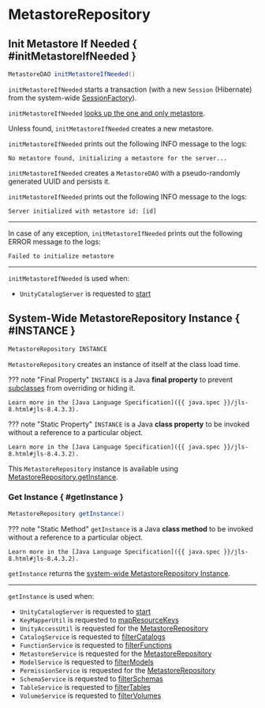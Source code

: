 # MetastoreRepository

## Init Metastore If Needed { #initMetastoreIfNeeded }

```java
MetastoreDAO initMetastoreIfNeeded()
```

`initMetastoreIfNeeded` starts a transaction (with a new `Session` (Hibernate) from the system-wide [SessionFactory](HibernateUtils.md#SESSION_FACTORY)).

`initMetastoreIfNeeded` [looks up the one and only metastore](#getMetastoreDAO).

Unless found, `initMetastoreIfNeeded` creates a new metastore.

`initMetastoreIfNeeded` prints out the following INFO message to the logs:

```text
No metastore found, initializing a metastore for the server...
```

`initMetastoreIfNeeded` creates a `MetastoreDAO` with a pseudo-randomly generated UUID and persists it.

`initMetastoreIfNeeded` prints out the following INFO message to the logs:

```text
Server initialized with metastore id: [id]
```

---

In case of any exception, `initMetastoreIfNeeded` prints out the following ERROR message to the logs:

```text
Failed to initialize metastore
```

---

`initMetastoreIfNeeded` is used when:

* `UnityCatalogServer` is requested to [start](../server/UnityCatalogServer.md#start)

## System-Wide MetastoreRepository Instance { #INSTANCE }

```java
MetastoreRepository INSTANCE
```

`MetastoreRepository` creates an instance of itself at the class load time.

??? note "Final Property"
    `INSTANCE` is a Java **final property** to prevent [subclasses](#implementations) from overriding or hiding it.

    Learn more in the [Java Language Specification]({{ java.spec }}/jls-8.html#jls-8.4.3.3).

??? note "Static Property"
    `INSTANCE` is a Java **class property** to be invoked without a reference to a particular object.

    Learn more in the [Java Language Specification]({{ java.spec }}/jls-8.html#jls-8.4.3.2).

This `MetastoreRepository` instance is available using [MetastoreRepository.getInstance](#getInstance).

### Get Instance { #getInstance }

```java
MetastoreRepository getInstance()
```

??? note "Static Method"
    `getInstance` is a Java **class method** to be invoked without a reference to a particular object.

    Learn more in the [Java Language Specification]({{ java.spec }}/jls-8.html#jls-8.4.3.2).

`getInstance` returns the [system-wide MetastoreRepository Instance](#INSTANCE).

---

`getInstance` is used when:

* `UnityCatalogServer` is requested to [start](../server/UnityCatalogServer.md#start)
* `KeyMapperUtil` is requested to [mapResourceKeys](../server-authorization/KeyMapperUtil.md#mapResourceKeys)
* `UnityAccessUtil` is requested for the [MetastoreRepository](../server-authorization/UnityAccessUtil.md#METASTORE_REPOSITORY)
* `CatalogService` is requested to [filterCatalogs](../server/CatalogService.md#filterCatalogs)
* `FunctionService` is requested to [filterFunctions](../server/FunctionService.md#filterFunctions)
* `MetastoreService` is requested for the [MetastoreRepository](../server/MetastoreService.md#METASTORE_REPOSITORY)
* `ModelService` is requested to [filterModels](../server/ModelService.md#filterModels)
* `PermissionService` is requested for the [MetastoreRepository](../server/PermissionService.md#METASTORE_REPOSITORY)
* `SchemaService` is requested to [filterSchemas](../server/SchemaService.md#filterSchemas)
* `TableService` is requested to [filterTables](../server/TableService.md#filterTables)
* `VolumeService` is requested to [filterVolumes](../server/VolumeService.md#filterVolumes)
